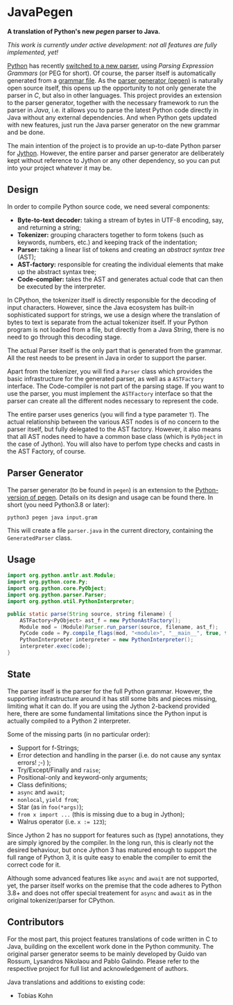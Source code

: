 # JavaPegen

**A translation of Python's new _pegen_ parser to Java.**

_This work is currently under active development: not all features are fully implemented, yet!_

[Python](https://www.python.org/) has recently [switched to a new parser](https://www.python.org/dev/peps/pep-0617/), 
using _Parsing Expression Grammars_ (or PEG for short).  Of course, the parser itself is automatically generated from
a [grammar file](https://github.com/python/cpython/blob/master/Grammar/python.gram).  As the 
[parser generator (pegen)](https://github.com/we-like-parsers/pegen) is naturally open source itself, this opens up
the opportunity to not only generate the parser in _C_, but also in other languages.  This project provides an
extension to the parser generator, together with the necessary framework to run the parser in _Java_, i.e. it allows
you to parse the latest Python code directly in Java without any external dependencies.  And when Python gets updated
with new features, just run the Java parser generator on the new grammar and be done.

The main intention of the project is to provide an up-to-date Python parser for [Jython](https://www.jython.org/).
However, the entire parser and parser generator are deliberately kept without reference to Jython or any other
dependency, so you can put into your project whatever it may be.


## Design

In order to compile Python source code, we need several components:

- **Byte-to-text decoder:** taking a stream of bytes in UTF-8 encoding, say, and returning a string;
- **Tokenizer:** grouping characters together to form tokens (such as keywords, numbers, etc.) and keeping track of
  the indentation;
- **Parser:** taking a linear list of tokens and creating an _abstract syntax tree_ (AST);
- **AST-factory:** responsible for creating the individual elements that make up the abstract syntax tree;
- **Code-compiler:** takes the AST and generates actual code that can then be executed by the interpreter.

In CPython, the tokenizer itself is directly responsible for the decoding of input characters.  However, since the
Java ecosystem has built-in sophisticated support for strings, we use a design where the translation of bytes to
text is separate from the actual tokenizer itself.  If your Python program is not loaded from a file, but directly
from a Java _String_, there is no need to go through this decoding stage.

The actual Parser itself is the only part that is generated from the grammar.  All the rest needs to be present in
Java in order to support the parser.

Apart from the tokenizer, you will find a `Parser` class which provides the basic infrastructure for the generated
parser, as well as a `ASTFactory` interface.  The Code-compiler is not part of the parsing stage.  If you want to
use the parser, you must implement the `ASTFactory` interface so that the parser can create all the different nodes
necessary to represent the code.

The entire parser uses generics (you will find a type parameter `T`).  The actual relationship between the various
AST nodes is of no concern to the parser itself, but fully delegated to the AST factory.  However, it also means
that all AST nodes need to have a common base class (which is `PyObject` in the case of Jython).  You will also 
have to perfom type checks and casts in the AST Factory, of course.


## Parser Generator

The parser generator (to be found in `pegen`) is an extension to the 
[Python-version of pegen](https://github.com/we-like-parsers/pegen/tree/master/pegen).  Details on its design and
usage can be found there.  In short (you need Python3.8 or later):
```
python3 pegen java input.gram
```
This will create a file `parser.java` in the current directory, containing the `GeneratedParser` class.


## Usage

```java
import org.python.antlr.ast.Module;
import org.python.core.Py;
import org.python.core.PyObject;
import org.python.parser.Parser;
import org.python.util.PythonInterpreter;

public static parse(String source, string filename) {
    ASTFactory<PyObject> ast_f = new PythonAstFactory();
    Module mod = (Module)Parser.run_parser(source, filename, ast_f);
    PyCode code = Py.compile_flags(mod, "<module>", "__main__", true, true, Py.getCompilerFlags());
    PythonInterpreter interpreter = new PythonInterpreter();
    interpreter.exec(code);
}
```


## State

The parser itself is the parser for the full Python grammar.  However, the supporting infrastructure around it has
still some bits and pieces missing, limiting what it can do.  If you are using the Jython 2-backend provided here,
there are some fundamental limitations since the Python input is actually compiled to a Python 2 interpreter.

Some of the missing parts (in no particular order):
- Support for f-Strings;
- Error detection and handling in the parser (i.e. do not cause any syntax errors! ;-) );
- Try/Except/Finally and `raise`;
- Positional-only and keyword-only arguments;
- Class definitions;
- `async` and `await`;
- `nonlocal`, `yield from`;
- Star (as in `foo(*args)`);
- `from x import ...` (this is missing due to a bug in Jython);
- Walrus operator (i.e. `x := 123`);

Since Jython 2 has no support for features such as (type) annotations, they are simply ignored by the compiler.
In the long run, this is clearly not the desired behaviour, but once Jython 3 has matured enough to support the
full range of Python 3, it is quite easy to enable the compiler to emit the correct code for it.

Although some advanced features like `async` and `await` are not supported, yet, the parser itself works on
the premise that the code adheres to Python 3.8+ and does not offer special treatement for `async` and `await`
as in the original tokenizer/parser for CPython.


## Contributors

For the most part, this project features translations of code written in C to Java, building on the excellent work
done in the Python community.  The original parser generator seems to be mainly developed by Guido van Rossum, 
Lysandros Nikolaou and Pablo Galindo.  Please refer to the respective project for full list and acknowledgement of
authors.

Java translations and additions to existing code:
- Tobias Kohn






